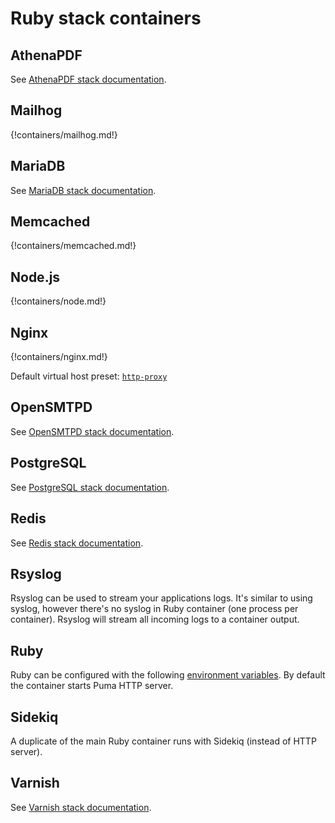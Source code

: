 # Ruby stack containers

## AthenaPDF

See [AthenaPDF stack documentation](../athenapdf/index.md).

## Mailhog

{!containers/mailhog.md!}

## MariaDB

See [MariaDB stack documentation](../mariadb/index.md).

## Memcached

{!containers/memcached.md!}

## Node.js

{!containers/node.md!}

## Nginx

{!containers/nginx.md!}

Default virtual host preset: [`http-proxy`](https://github.com/wodby/nginx#http-proxy-application-server)    

## OpenSMTPD

See [OpenSMTPD stack documentation](../opensmtpd/index.md).

## PostgreSQL

See [PostgreSQL stack documentation](../postgres/index.md).

## Redis

See [Redis stack documentation](../redis/index.md).

## Rsyslog

Rsyslog can be used to stream your applications logs. It's similar to using syslog, however there's no syslog in Ruby container (one process per container). Rsyslog will stream all incoming logs to a container output.

## Ruby

Ruby can be configured with the following [environment variables](https://github.com/wodby/ruby#environment-variables). By default the container starts Puma HTTP server.

## Sidekiq

A duplicate of the main Ruby container runs with Sidekiq (instead of HTTP server). 

## Varnish

See [Varnish stack documentation](../varnish/index.md).
